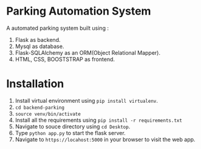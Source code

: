 # Parking Automation System

A automated parking system built using :
1. Flask as backend.
2. Mysql as database.
3. Flask-SQLAlchemy as an ORM(Object Relational Mapper).
4. HTML, CSS, BOOSTSTRAP as frontend.

# Installation

1. Install virtual environment using `pip install virtualenv`.
2. `cd backend-parking`
3. `source venv/bin/activate`
4. Install all the requirements using `pip install -r requirements.txt`
5. Navigate to souce directory using `cd Desktop`.
6. Type `python app.py` to start the flask server.
7. Navigate to `https://locahost:5000` in your browser to visit the web app.
